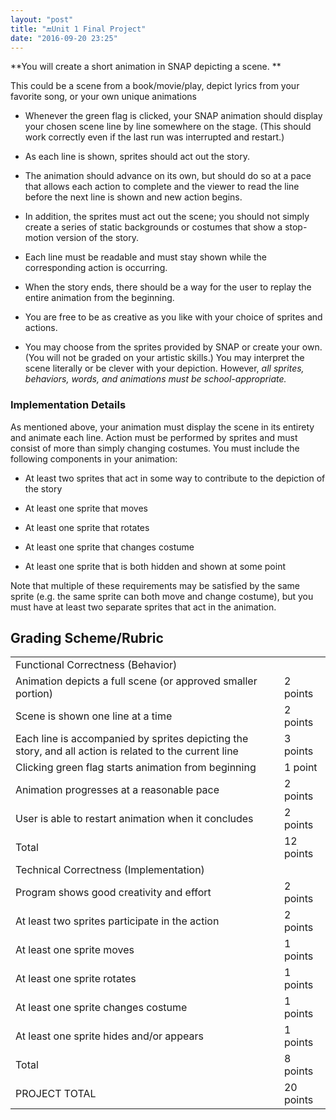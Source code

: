 ```yaml
---
layout: "post"
title: "🔚Unit 1 Final Project"
date: "2016-09-20 23:25"
---
```


**You will create a short animation in SNAP depicting a scene. **

This could be a scene from a book/movie/play, depict lyrics from your favorite song, or your own unique animations

* Whenever the green flag is clicked, your SNAP animation should display your chosen scene line by line somewhere on the stage. (This should work correctly even if the last run was interrupted and restart.)

* As each line is shown, sprites should act out the story.

* The animation should advance on its own, but should do so at a pace that allows each action to complete and the viewer to read the line before the next line is shown and new action begins.

* In addition, the sprites must act out the scene; you should not simply create a series of static backgrounds or costumes that show a stop-motion version of the story.

* Each line must be readable and must stay shown while the corresponding action is occurring.

* When the story ends, there should be a way for the user to replay the entire animation from the beginning.

* You are free to be as creative as you like with your choice of sprites and actions.

* You may choose from the sprites provided by SNAP or create your own. (You will not be graded on your artistic skills.) You may interpret the scene literally or be clever with your depiction. However, *all sprites, behaviors, words, and animations must be school-appropriate.*

### **Implementation Details**

As mentioned above, your animation must display the scene in its entirety and animate each line. Action must be performed by sprites and must consist of more than simply changing costumes. You must include the following components in your animation:

* At least two sprites that act in some way to contribute to the depiction of the story

* At least one sprite that moves

* At least one sprite that rotates

* At least one sprite that changes costume

* At least one sprite that is both hidden and shown at some point

Note that multiple of these requirements may be satisfied by the same sprite (e.g. the same sprite can both move and change costume), but you must have at least two separate sprites that act in the animation.

## Grading Scheme/Rubric

<table>
  <tr>
    <td>Functional Correctness (Behavior)</td>
    <td></td>
  </tr>
  <tr>
    <td>Animation depicts a full scene (or approved smaller portion)</td>
    <td>2 points</td>
  </tr>
  <tr>
    <td>Scene is shown one line at a time</td>
    <td>2 points</td>
  </tr>
  <tr>
    <td>Each line is accompanied by sprites depicting the story, and all action is related to the current line</td>
    <td>3 points</td>
  </tr>
  <tr>
    <td>Clicking green flag starts animation from beginning</td>
    <td>1 point</td>
  </tr>
  <tr>
    <td>Animation progresses at a reasonable pace</td>
    <td>2 points</td>
  </tr>
  <tr>
    <td>User is able to restart animation when it concludes</td>
    <td>2 points</td>
  </tr>
  <tr>
    <td>Total</td>
    <td>12 points</td>
  </tr>
  <tr>
    <td>Technical Correctness (Implementation)</td>
    <td></td>
  </tr>
  <tr>
    <td>Program shows good creativity and effort</td>
    <td>2 points</td>
  </tr>
  <tr>
    <td>At least two sprites participate in the action</td>
    <td>2 points</td>
  </tr>
  <tr>
    <td>At least one sprite moves</td>
    <td>1 points</td>
  </tr>
  <tr>
    <td>At least one sprite rotates</td>
    <td>1 points</td>
  </tr>
  <tr>
    <td>At least one sprite changes costume</td>
    <td>1 points</td>
  </tr>
  <tr>
    <td>At least one sprite hides and/or appears</td>
    <td>1 points</td>
  </tr>
  <tr>
    <td>Total</td>
    <td>8 points</td>
  </tr>
  <tr>
    <td>PROJECT TOTAL</td>
    <td>20 points</td>
  </tr>
</table>

